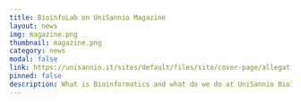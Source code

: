 ```yaml
---
title: BioinfoLab on UniSannio Magazine
layout: news
img: magazine.png
thumbnail: magazine.png
category: news
modal: false
link: https://unisannio.it/sites/default/files/sito/cover-page/allegati/it/magazine_dicembre_2024.pdf
pinned: false
description: What is Bioinformatics and what do we do at UniSannio BioInfolab? We were asked these questions by UniSannio Magazine and were glad to answer!
---
```

